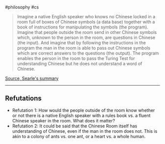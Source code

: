 #philosophy #cs 

> Imagine a native English speaker who knows no Chinese locked in a room full of boxes of Chinese symbols (a data base) together with a book of instructions for manipulating the symbols (the program). Imagine that people outside the room send in other Chinese symbols which, unknown to the person in the room, are questions in Chinese (the input). And imagine that by following the instructions in the program the man in the room is able to pass out Chinese symbols which are correct answers to the questions (the output). The program enables the person in the room to pass the Turing Test for understanding Chinese but he does not understand a word of Chinese.

[Source, Searle's summary](https://plato.stanford.edu/entries/chinese-room/#Over:~:text=Imagine%20a%20native,word%20of%20Chinese.)

---
## Refutations

- Refutation 1: How would the people outside of the room know whether or not there is a native English speaker with a rules book vs. a fluent Chinese speaker in the room. What does it matter? 
- Refutation 2: It could be said that the Chinese Room itself has understanding of Chinese, even if the man in the room does not. This is akin to a colony of ants vs. one ant, or a heart vs. a whole human.
